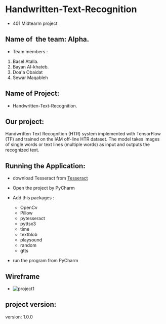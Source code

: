 # Handwritten-Text-Recognition

- 401 Midtearm project

## Name of  the team: Alpha.

- Team members :

1. Basel Atalla.
2. Bayan Al-khateb.
3. Doa'a Obaidat
4. Sewar Maqableh



## Name of Project: 
- Handwritten-Text-Recognition.

## Our project:
Handwritten Text Recognition (HTR) system implemented with TensorFlow (TF) and trained on the IAM off-line HTR dataset. The model takes images of single words or text lines (multiple words) as input and outputs the recognized text.

## Running the Application:
- download Tesseract from [Tesseract](https://tesseract-ocr.github.io/tessdoc/Downloads.html)
- Open the project by PyCharm
- Add this packages :
   - OpenCv
   - Pillow
   - pytesseract
   - pyttsx3
   - time
   - textblob
   - playsound
   - random
   - gtts

- run the program from PyCharm
## Wireframe
- ![project1]()

## project version: 

version: 1.0.0 
